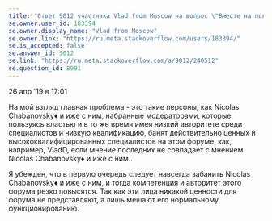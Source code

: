 ```yaml
---
title: "Ответ 9012 участника Vlad from Moscow на вопрос \"Вместе на пользу сообщества...\""
se.owner.user_id: 183394
se.owner.display_name: "Vlad from Moscow"
se.owner.link: "https://ru.meta.stackoverflow.com/users/183394/"
se.is_accepted: false
se.answer_id: 9012
se.link: "https://ru.meta.stackoverflow.com/a/9012/240512"
se.question_id: 8991
---
```


26 апр '19 в 17:01

 На мой взгляд главная проблема - это такие персоны, как Nicolas
 Chabanovsky♦ и иже с ним, набранные модераторами, которые, пользуясь
 властью и в то же время имея низкий авторитете среди специалистов и
 низкую квалификацию, банят действительно ценных и
 высококвалифицированных специалистов на этом форуме, как, например,
 VladD, если мнение последних не совпадает с мнением Nicolas
 Chabanovsky♦ и иже с ним..
 
 Я убежден, что в первую очередь следует навсегда забанить Nicolas
 Chabanovsky♦ и иже с ним, и тогда компетенция и авторитет этого форума
 резко повысятся. Так как эти лица никакой ценности для форума не
 представляют, а лишь мешают его нормальному функционированию.